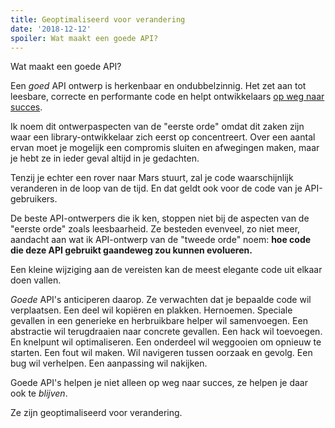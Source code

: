 ```yaml
---
title: Geoptimaliseerd voor verandering
date: '2018-12-12'
spoiler: Wat maakt een goede API?
---
```


Wat maakt een goede API?

Een *goed* API ontwerp is herkenbaar en ondubbelzinnig. Het zet aan tot leesbare, correcte en performante code en helpt ontwikkelaars [op weg naar succes](https://blog.codinghorror.com/falling-into-the-pit-of-success/).

Ik noem dit ontwerpaspecten van de "eerste orde" omdat dit zaken zijn waar een library-ontwikkelaar zich eerst op concentreert. Over een aantal ervan moet je mogelijk een compromis sluiten en afwegingen maken, maar je hebt ze in ieder geval altijd in je gedachten.

Tenzij je echter een rover naar Mars stuurt, zal je code waarschijnlijk veranderen in de loop van de tijd. En dat geldt ook voor de code van je API-gebruikers.

De beste API-ontwerpers die ik ken, stoppen niet bij de aspecten van de "eerste orde" zoals leesbaarheid. Ze besteden evenveel, zo niet meer, aandacht aan wat ik API-ontwerp van de "tweede orde" noem: **hoe code die deze API gebruikt gaandeweg zou kunnen evolueren.**

Een kleine wijziging aan de vereisten kan de meest elegante code uit elkaar doen vallen.

*Goede* API's anticiperen daarop. Ze verwachten dat je bepaalde code wil verplaatsen. Een deel wil kopiëren en plakken. Hernoemen. Speciale gevallen in een generieke en herbruikbare helper wil samenvoegen. Een abstractie wil terugdraaien naar concrete gevallen. Een hack wil toevoegen. En knelpunt wil optimaliseren. Een onderdeel wil weggooien om opnieuw te starten. Een fout wil maken. Wil navigeren tussen oorzaak en gevolg. Een bug wil verhelpen. Een aanpassing wil nakijken.

Goede API's helpen je niet alleen op weg naar succes, ze helpen je daar ook te *blijven*.

Ze zijn geoptimaliseerd voor verandering.
